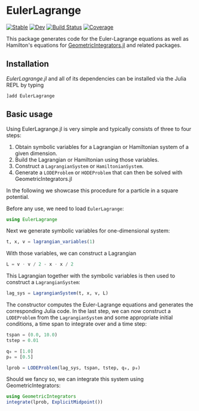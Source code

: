 # EulerLagrange

[![Stable](https://img.shields.io/badge/docs-stable-blue.svg)](https://JuliaGNI.github.io/EulerLagrange.jl/stable)
[![Dev](https://img.shields.io/badge/docs-dev-blue.svg)](https://JuliaGNI.github.io/EulerLagrange.jl/dev)
[![Build Status](https://github.com/JuliaGNI/EulerLagrange.jl/workflows/CI/badge.svg)](https://github.com/JuliaGNI/EulerLagrange.jl/actions)
[![Coverage](https://codecov.io/gh/JuliaGNI/EulerLagrange.jl/branch/master/graph/badge.svg)](https://codecov.io/gh/JuliaGNI/EulerLagrange.jl)

This package generates code for the Euler-Lagrange equations as well as Hamilton's equations for [GeometricIntegrators.jl](https://github.com/JuliaGNI/GeometricIntegrators.jl) and related packages.


## Installation

*EulerLagrange.jl* and all of its dependencies can be installed via the Julia REPL by typing 
```
]add EulerLagrange
```

## Basic usage

Using EulerLagrange.jl is very simple and typically consists of three to four steps:

1) Obtain symbolic variables for a Lagrangian or Hamiltonian system of a given dimension.
2) Build the Lagrangian or Hamiltonian using those variables.
3) Construct a `LagrangianSystem` or `HamiltonianSystem`.
4) Generate a `LODEProblem` or `HODEProblem` that can then be solved with GeometricIntegrators.jl

In the following we showcase this procedure for a particle in a square potential.

Before any use, we need to load `EulerLagrange`:
```julia
using EulerLagrange
```

Next we generate symbolic variables for one-dimensional system:
```julia
t, x, v = lagrangian_variables(1)
```

With those variables, we can construct a Lagrangian
```julia
L = v ⋅ v / 2 - x ⋅ x / 2
```

This Lagrangian together with the symbolic variables is then used to construct a `LagrangianSystem`:
```julia
lag_sys = LagrangianSystem(t, x, v, L)
```

The constructor computes the Euler-Lagrange equations and generates the corresponding Julia code.
In the last step, we can now construct a `LODEProblem` from the `LagrangianSystem` and some appropriate initial conditions, a time span to integrate over and a time step:
```julia
tspan = (0.0, 10.0)
tstep = 0.01

q₀ = [1.0]
p₀ = [0.5]

lprob = LODEProblem(lag_sys, tspan, tstep, q₀, p₀)
```

Should we fancy so, we can integrate this system using GeometricIntegrators:
```julia
using GeometricIntegrators
integrate(lprob, ExplicitMidpoint())
```
